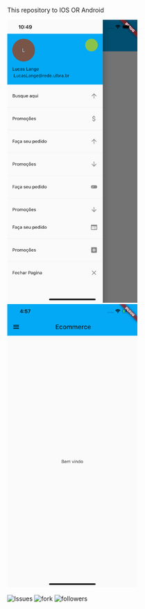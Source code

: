 <p> This repository to IOS OR Android </p>

  <img src="IOSAPP.png" width="300">


<img src="iosstart.png" width="300" text-align="right">









![Issues](https://img.shields.io/github/issues/lucasmullerlange/curriculolucaslange)
![fork](https://img.shields.io/github/forks/lucasmullerlange/curriculolucaslange)
![followers](https://img.shields.io/github/followers/lucasmullerlange?style=social)
